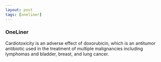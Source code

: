```yaml
---
layout: post
tags: [oneliner]
---
```



### OneLiner

Cardiotoxicity is an adverse effect of doxorubicin, which is an antitumor antibiotic used in the treatment of multiple malignancies including lymphomas and bladder, breast, and lung cancer.

